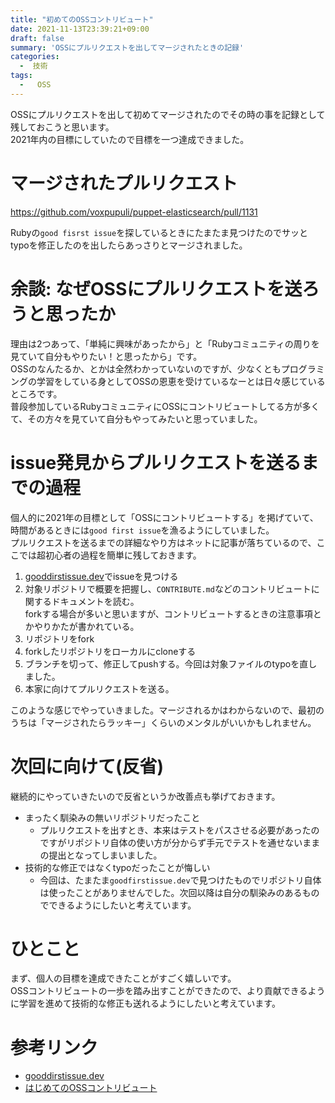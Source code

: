 ```yaml
---
title: "初めてのOSSコントリビュート"
date: 2021-11-13T23:39:21+09:00
draft: false
summary: 'OSSにプルリクエストを出してマージされたときの記録'
categories:
  -  技術
tags:
  -   OSS
---
```


OSSにプルリクエストを出して初めてマージされたのでその時の事を記録として残しておこうと思います。  
2021年内の目標にしていたので目標を一つ達成できました。

# マージされたプルリクエスト

<https://github.com/voxpupuli/puppet-elasticsearch/pull/1131>

Rubyの`good fisrst issue`を探しているときにたまたま見つけたのでサッとtypoを修正したのを出したらあっさりとマージされました。  

# 余談: なぜOSSにプルリクエストを送ろうと思ったか

理由は2つあって、「単純に興味があったから」と「Rubyコミュニティの周りを見ていて自分もやりたい！と思ったから」です。  
OSSのなんたるか、とかは全然わかっていないのですが、少なくともプログラミングの学習をしている身としてOSSの恩恵を受けているなーとは日々感じているところです。  
普段参加しているRubyコミュニティにOSSにコントリビュートしてる方が多くて、その方々を見ていて自分もやってみたいと思っていました。  

# issue発見からプルリクエストを送るまでの過程

個人的に2021年の目標として「OSSにコントリビュートする」を掲げていて、時間があるときには`good first issue`を漁るようにしていました。  
プルリクエストを送るまでの詳細なやり方はネットに記事が落ちているので、ここでは超初心者の過程を簡単に残しておきます。  

1.  [gooddirstissue.dev](https://goodfirstissue.dev/)でissueを見つける  
2.  対象リポジトリで概要を把握し、`CONTRIBUTE.md`などのコントリビュートに関するドキュメントを読む。  
forkする場合が多いと思いますが、コントリビュートするときの注意事項とかやりかたが書かれている。
3.  リポジトリをfork
4.  forkしたリポジトリをローカルにcloneする
5.  ブランチを切って、修正してpushする。今回は対象ファイルのtypoを直しました。
6.  本家に向けてプルリクエストを送る。

このような感じでやっていきました。マージされるかはわからないので、最初のうちは「マージされたらラッキー」くらいのメンタルがいいかもしれません。  

# 次回に向けて(反省)

継続的にやっていきたいので反省というか改善点も挙げておきます。

-   まったく馴染みの無いリポジトリだったこと
    -   プルリクエストを出すとき、本来はテストをパスさせる必要があったのですがリポジトリ自体の使い方が分からず手元でテストを通せないままの提出となってしまいました。
-   技術的な修正ではなくtypoだったことが悔しい
    -   今回は、たまたま`goodfirstissue.dev`で見つけたものでリポジトリ自体は使ったことがありませんでした。次回以降は自分の馴染みのあるものでできるようにしたいと考えています。

# ひとこと

まず、個人の目標を達成できたことがすごく嬉しいです。  
OSSコントリビュートの一歩を踏み出すことができたので、より貢献できるように学習を進めて技術的な修正も送れるようにしたいと考えています。  

# 参考リンク

-   [gooddirstissue.dev](https://goodfirstissue.dev/)
-   [はじめてのOSSコントリビュート](https://qiita.com/Yuichi_Yogo/items/81bd00880a02fd5e816c)
